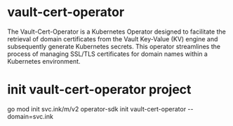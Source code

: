 # vault-cert-operator
The Vault-Cert-Operator is a Kubernetes Operator designed to facilitate the retrieval of domain certificates from the Vault Key-Value (KV) engine and subsequently generate Kubernetes secrets. This operator streamlines the process of managing SSL/TLS certificates for domain names within a Kubernetes environment.

# init vault-cert-operator project

go mod init svc.ink/m/v2
operator-sdk init vault-cert-operator --domain=svc.ink
